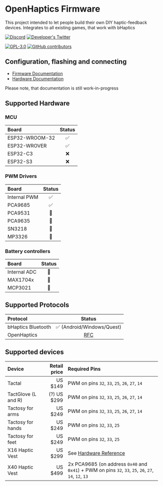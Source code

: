 # OpenHaptics Firmware

This project intended to let people build their own DIY haptic-feedback devices. Integrates to all existing games, that work with bHaptics

[![Discord](https://img.shields.io/discord/966090258104062023?label=Discord&logo=discord)](https://discord.gg/YUtRKAqty2)
[![Developer's Twitter](https://img.shields.io/twitter/follow/leon0399?color=%231DA1F2&label=Developer%27s%20Twitter&logo=twitter)](https://twitter.com/leon0399)

[![GPL-3.0](https://img.shields.io/github/license/openhaptics/openhaptics-firmware)](/LICENSE)
[![GitHub contributors](https://img.shields.io/github/contributors/openhaptics/openhaptics-firmware)](https://github.com/openhaptics/openhaptics-firmware/graphs/contributors)

## Configuration, flashing and connecting

* [Firmware Documentation](/docs)
* [Hardware Documentation](https://github.com/openhaptics/openhaptics-hardware)

Please note, that documentation is still work-in-progress

## Supported Hardware

### MCU

| Board                | Status       |
| :------------------- | :----------: |
| ESP32-WROOM-32       | ✅            |
| ESP32-WROVER         | ✅            |
| ESP32-C3             | ❌            |
| ESP32-S3             | ❌            |

### PWM Drivers

| Board                | Status       |
| :------------------- | :----------: |
| Internal PWM         | ✅            |
| PCA9685              | ✅            |
| PCA9531              | 🚧            |
| PCA9635              | 🚧            |
| SN3218               | 🚧            |
| MP3326               | 🚧            |

### Battery controllers

| Board                | Status       |
| :------------------- | :----------: |
| Internal ADC         | 🚧            |
| MAX1704x             | 🚧            |
| MCP3021              | 🚧            |

## Supported Protocols

| Protocol             | Status                                                              |
| :------------------- | :-----------------------------------------------------------------: |
| bHaptics Bluetooth   | ✅ (Android/Windows/Quest)                                           |
| OpenHaptics          | [RFC](https://github.com/openhaptics/openhaptics-firmware/issues/9) |

## Supported devices

| Device              | Retail price | Required Pins                                                                                          |
| :------------------ | -----------: | :------------------------------------------------------------------------------------------------------|
| Tactal              |  US $149     | PWM on pins `32`, `33`, `25`, `26`, `27`, `14`                                                         |
| TactGlove (L and R) | (?) US $299  | PWM on pins `32`, `33`, `25`, `26`, `27`, `14`                                                         |
| Tactosy for arms    | US $249      | PWM on pins `32`, `33`, `25`, `26`, `27`, `14`                                                         |
| Tactosy for hands   | US $249      | PWM on pins `32`, `33`, `25`                                                                           |
| Tactosy for feet    | US $249      | PWM on pins `32`, `33`, `25`                                                                           |
| X16 Haptic Vest     | US $299      | See [Hardware Reference](https://github.com/openhaptics/openhaptics-hardware#x16-haptic-vest)          |
| X40 Haptic Vest     | US $499      | 2x PCA9685 (on address `0x40` and `0x41`) + PWM on pins `32`, `33`, `25`, `26`, `27`, `14`, `12`, `13` |
